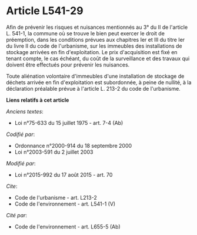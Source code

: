 # Article L541-29

Afin de prévenir les risques et nuisances mentionnés au 3° du II de l'article L. 541-1, la commune où se trouve le bien peut
exercer le droit de préemption, dans les conditions prévues aux chapitres Ier et III du titre Ier du livre II du code de
l'urbanisme, sur les immeubles des installations de stockage arrivées en fin d'exploitation. Le prix d'acquisition est fixé
en tenant compte, le cas échéant, du coût de la surveillance et des travaux qui doivent être effectués pour prévenir les
nuisances. 

Toute aliénation volontaire d'immeubles d'une installation de stockage de déchets arrivée en fin d'exploitation est
subordonnée, à peine de nullité, à la déclaration préalable prévue à l'article L. 213-2 du code de l'urbanisme.

**Liens relatifs à cet article**

_Anciens textes_:

  - Loi n°75-633 du 15 juillet 1975 - art. 7-4 (Ab)

_Codifié par_:

  - Ordonnance n°2000-914 du 18 septembre 2000
  - Loi n°2003-591 du 2 juillet 2003

_Modifié par_:

  - Loi n°2015-992 du 17 août 2015 - art. 70

_Cite_:

  - Code de l'urbanisme - art. L213-2
  - Code de l'environnement - art. L541-1 (V)

_Cité par_:

  - Code de l'environnement - art. L655-5 (Ab)

